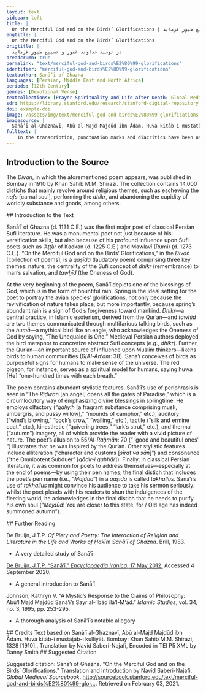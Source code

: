 ```yaml
---
layout: text
sidebar: left
title: |
  On the Merciful God and on the Birds’ Glorifications | در توحید خداوند غفور و تسبیح طیور فرماید
engtitle: |
  On the Merciful God and on the Birds’ Glorifications
origtitle: |
  در توحید خداوند غفور و تسبیح طیور فرماید
breadcrumb: true
permalink: "text/merciful-god-and-birds%E2%80%99-glorifications"
identifier: "merciful-god-and-birds%E2%80%99-glorifications"
textauthor: Sanā’ī of Ghazna
languages: [Persian, Middle East and North Africa]
periods: [12th Century]
genres: [Devotional Verse]
textcollections: [Prayer Spirituality and Life after Death: Global Medieval Perspectives]
sdr: https://library.stanford.edu/research/stanford-digital-repository 
doi: example-doi 
image: /assets/img/text/merciful-god-and-birds%E2%80%99-glorifications.jpg
imagesource: |
  Sanā’ī al-Ghaznavī, Abū al-Majd Majdūd ibn Ādam. Huva kitāb-i mustaṭāb-i kullīyāt. Bombay: Khan Sahib M.M. Shirazi, 1328 [1910]. Library of Congress [Public Domain]]
fulltext: |
    In the transcription, punctuation marks and diacritics have been used to aid the reader. The English translation has attempted to preserve the Persian text’s elevated diction. آراست جهاندار دگرباره جهانراچون خُلد برین کرد، زمین را و زمان را Once again, God beautified the world,Turned the Earth and time into the Most Exalted Paradise. فرمود که تا چرخ یکی دور دگر کردخورشید بپیمود مسیر دَوَران را As soon as the firmament made one orbit, He orderedThe sun to travel its circular path. ایدون که بیاراست مرآن پیرِ خرِفراکاید حسد، از تازگیش، تازه جوان را He beautified that senile, old man in a way thatHis sprightliness enkindled the fair sapling’s envy. هر روز جهان خوشتر از آن است چو هر شبرضوان بگشاید همه درهای جنان را Each day the world is more pleasant, for each nightThe Riḍwān opens all the gates of Paradise. گوئی که هوا غالیه آمیخت بخروارپر کرد از آن غالیه‌ها، غالیه‌دانرا It appeared as if the air had mixed lots of qālīyihFilling the qālīyih holder with qālīyih. گنجی که به هر کُنج، نهان بود ز قاروناز خاک برآورد، مر آن گنج نهان را The treasure in every corner that was hidden from Qārūn,[The air] brought that hidden treasure out of the earth. ابری که همی برف ببارید ببرّیدشد غرقهٔ بحری که ندید ایچ کرانرا The clouds that continuously rained snow, broke,Submerged in a sea in which no shore was visible. آن ابرِ دُرربار، ز دریا که بر آیدپر کرده ز دُرّ و درم و دانه دهانرا That pearl-laden cloud which rises from the sea,Showers [river] mouths with pearls, coins, and raindrops. از بسکه ببارید به آب اندر، لؤلؤچون لؤلؤِ تر کرده همه آبِ روان را Pearl-drops rained down so hard thatAll the flowing water turned into fulgent pearls. رنجی که همی باد فزاید ز بَزیدنبر ما بوزید از قِبَلِ راحتِ جانرا The wind’s blowing, which causes ever-increasing hardship,Came from a direction that comforted the soul. کوه آن تلِ کافور بدل کرد بسیفورشادیّ روان داد، مر آن شادرَوانرا The mountain turned mounds of camphor into fine silk,Gladdening the soul of the dear departed. بر کوه، از آن تودهٔ کافورِ گرانبار،خورشید سبک کرد، مر آن بارِ گران را The heavy heaps of camphor on the mountain,The sun lightened those burdensome loads. خاکی که همه ژاله ستَد از دهنِ ابرتا بر کند آن لالهٔ خوش خُفته ستانرا The earth that absorbs all the dew from the cloud’s mouth,Uproots that dormant, supine tulip peacefully asleep. چندین ز هوا ژاله ببارید بدو، ابرتا لاله‌ستان کرد، همه لاله‌ستانرا From the sky, the cloud rained down heavy dew on it,Creating a vast field of supine tulips. از رنگ گل و لاله، کنون باز بنفشهچون نیل شود، خیره کند، گوهرِ کان را Given the flowers’ and tulips’ colors, it is time for the violet to bloom.Upon turning cerulean, it would bedazzle a mine’s gem. شبگیر، زند نعره کُلَنگ از دلِ مشتاقوز نعره زدن، طعنه زند نعره‌زنانرا At cockcrow, the crane calls, its heart ablaze with passion,And by calling, it reproves [other] callers. آن لکلک گوید که «لَکَ‌الحَمدُ لَکَ‌الشُّکر!تو طعمهٔ من کرده آن مار دمان را.» That stork says, “lak al-ḥamd-u lak al-shshukr;praise be to You and thanks be to YouYou have made that frightful snake my prey.” قُمری نَهد از پشت قبایِ خَز و قاقُماکنون که بتابید و بپوشید کتان را The turtledove doffed its silk and ermine coat,Donning a vesture of linen now that it feels hot. طاوس کند جلوه چو از دور ببیندبر فرقِ سرِ هدهد، آن تاجِ کیانرا The peacock performs a display when it espies afarThe Kīyān Crown on the parting of the hoopoe’s head. موسیجه همی گوید: «یا رازقِ رزّاقروزی‌ده و جان‌بخش توئی، انسی و جانرا.» The wood pigeon is saying, “O Supplier of Sustenance!You are the soul-giving sustenance-supplier of man and of the djinn.” زاغ از شَغَبِ بیهده، بربندد، منقارچون فاخته بگشاده به تسبیح، زبانرا The chough closes its bill to futile, clamorous chattering.Like the collared turtledove, its tongue is open to glorification. پیوسته هما گوید: «یکّیست یگانه.»تا در طرب آرد، بهوا بر، وَرَشانرا The Humā constantly says, “The Unequaled is One,”Delighting the mountain pigeon up in the air. گنجشکِ بهاری، صفتِ باری، گویدکز بوم برانگیزد، اشجارِ نوان را The spring sparrow recites the attributes of the Creator,Enlivening the Earth’s quivering trees. «هو» گوید «هو»، صد، بدمی، سرخ کبوتردر گفتنِ «هو» دارد، پیوسته لبان را “Huwa,” says the red pigeon one-hundred times with each breath, “huwa.”In saying “huwa,” its tongue is constant. چَرغان، بسرِ چنگ، در آورده تذروانتسبیح شده از دهن مرغ مر آن را The saker falcons have clutched the pheasants in their talons;That has made the birds’ mouths utter glorifications. شارک، چو مؤذّن بسحر، حلق گشادهآن ژولک و آن صعوه از آن داده اذانرا The starling, like the muezzin, throats out [its melody] at dawn.That red lark and that accentor intone the adhān in tune. آن شیشکان، شاد، از این سنگ بدان سنگپاینده و پوینده، مر آن پیکِ دوان را Gladsome, those grouse alight upon rock after rock,In amaranthine quest of that running messenger. آن کبکِ مُرَقّع، سَلَبِ برچِدَه دامن از غالیه غُل ساخته از بهرِ نشانرا That partridge, in a patched, flared skirt,Has made a necklace of perfumed, black tresses as an ornament. بنگر بهوا بر، بچکاوک که چه گوید:«خَیر و حَسَنت بادا، خیرات و حِسان را.» Behold, in the air, what the lark says,“May [He] bless the ‘good and beautiful ones’ for their good deeds.” نازیدن نازو و نواهای سریچهناطق کند آن مردهٔ بی‌نطق و بیانرا The lark’s strut and the wagtail’s warble,Turn the inarticulate, speechless dead into orators. آن کُرکی گوید که «توئی قادرِ قهّاراز مرگ همی قهر کنی مر حیوانرا.» That Crane says, “You are the Omnipotent Subduer,Perpetually subduing the death of creatures.” پیوسته همی گوید آن سر‌شبِ تشنه:«بی ‌آب ملک صبر دهد مر عطشانرا.» That thirsty falcon is constantly saying,“May the King bestow patience upon the ardent.” مرغابی سرخاب که در خاک نشیندگوید که «خدائی و سزائی تو جهانرا.» The red duck that sits on the ground,Says “You are the venerable Lord of the world.” در خوید، چنین گوید کَرَکی که «خدایا!تو خالقِ خلقانی صد قرن قران را.» Sweating, the quail clamors, “O God!The Creator of creation over hundreds of years of conjunctions.” گویند تذروان که «تو آنی که بدانیرازِ تنِ بیقوّت و بیروح و روان‌ را.» The pheasants crow, “You are the one who knowsThe mystery of a strengthless, soulless body.” آن باز چنین گوید: «یا رب! تو نگهداربر امّتِ پیغمبر، ایمان و امان را.» That falcon says, “O Lord!Protect the faith of the Prophet’s community and give them sanctuary.” آن کرکسِ باقوّت، گوید که «بقدرتجبّار نگهدارد، این کون و مکانرا.» The mighty vulture says, “Powerfully,The Omnipotent protects the universe.” بنگر که عقاب از پیِ تسبیح چه گوید:«آراسته دارید، مر این سیرت و سانرا!» Hearken what the eagle says for its glorification:“Beautify your character and customs!” بلبل چه مُذکِّر شده، قمری قاری برداشته هر دو، شَغَب و بانگ و فغانرا The nightingale has become a sermonizer, the turtledove a Qur’an-reciter;Both are warbling, chanting loudly, and wailing. آید بتو، هر پاس، خروشی ز خروسی«کی غافل! بگذار جهانِ گذرانرا!» Night and day, you hear the cock’s crow:“Eschew the passing world, O neglecter!” آوازه برآورده که «ای قوم! تنِ خویشدوزخ مَبَرید، از پیِ بهمان و فلانرا!» [The cock] has cried, “O people!Do not condemn your bodies to Hell for so-and-sos!” دنیا چو یکی بیشه شمارید، ژیان شیردر بیشه مشورید مر آن شیرِ ژیانرا View the world as a jungle [with a] lion, fierce;In that jungle, do not provoke that fierce lion. در جُستنِ نان، آبِ رخِ خویش مریزیددر نار مسوزید روان، از پیِ نان را In seeking bread, do not destroy your dignity.Do not burn your soul for bread. ایزد چه بزنّار نبسته است میانتاندر پیشِ چو خود، خیره مبندید میانرا Since God has not girded you with a girdle,Do not irrationally gird your waist. زان پیش که جانتان بستانَد مَلَکُ‌الموتاز قبضهٔ شیطان بستانید عنان را!» Before the Angel of Death takes your soul,Remove the [soul’s] bridle from Satan’s grip. مجدود، بدین حال، تو نزدیک‌تری، زانکپیریت به نَهمار فرستاده خزان را Majdūd! You are closer to this state, forOld age has indeed summoned autumn. 
---
```

## Introduction to the Source 
<p>The <em>Dīvān</em>, in which the aforementioned poem appears, was published in Bombay in 1910 by Khan Sahib M.M. Shirazi. The collection contains 14,000 distichs that mainly revolve around religious themes, such as eschewing the <em>nafs</em> [carnal soul], performing the <em>dhikr</em>, and abandoning the cupidity of worldly substance and goods, among others.</p>
## Introduction to the Text 
<p>Sanā’ī of Ghazna (d. 1131 C.E.) was the first major poet of classical Persian Sufi literature. He was a monumental poet not just because of his versification skills, but also because of his profound influence upon Sufi poets such as ‘Aṭṭār of Kadkan (d. 1225 C.E.) and Mawlavī (Rumi) (d. 1273 C.E.). “On the Merciful God and on the Birds’ Glorifications,” in the <em>Dīvān</em> [collection of poems], is a <em>qaṣīda</em> (laudatory poem) comprising three key themes: nature, the centrality of the Sufi concept of <em>dhikr</em> (remembrance) to man’s salvation, and <em>tawḥīd</em> (the Oneness of God).</p> <p dir="ltr" id="docs-internal-guid-44961c08-7fff-e1e1-71be-31c410e0345f">At the very beginning of the poem, Sanā’ī depicts one of the blessings of God, which is in the form of bountiful rain. Spring is the ideal setting for the poet to portray the avian species’ glorifications, not only because the revivification of nature takes place, but more importantly, because spring’s abundant rain is a sign of God’s forgiveness toward mankind. <em>Dhikr</em>—a central practice, in Islamic esoterism, derived from the Qur’an—and <em>tawḥīd</em> are two themes communicated through multifarious talking birds, such as the <em>humā</em>—a mythical bird like an eagle, who acknowledges the Oneness of God by saying, “The Unequaled is One.” Medieval Persian authors deployed the bird metaphor to concretize abstract Sufi concepts (e.g., <em>dhikr</em>). Further, the Qur’an—an important source of influence upon Muslim thinkers—likens birds to human communities (6/<em>Al-An‘ām</em>: 38). Sanā’ī conceives of birds as purposeful signs for humans to make sense of the universe. The red pigeon, for instance, serves as a spiritual model for humans, saying huwa [He] “one-hundred times with each breath.” </p> <p dir="ltr" id="docs-internal-guid-85e28b4a-7fff-f7f4-1a22-d47f7e177141">The poem contains abundant stylistic features. Sanā’ī’s use of periphrasis is seen in “The <em>Riḍwān</em> [an angel] opens all the gates of Paradise,” which is a circumlocutory way of emphasizing divine blessings in springtime. He employs olfactory (“<em>qālīyih</em> [a fragrant substance comprising musk, ambergris, and pussy willow],” “mounds of camphor,” etc.), auditory (“wind’s blowing,” “cock’s crow,” “wailing,” etc.), tactile (“silk and ermine coat,” etc.), kinesthetic (“quivering trees,” “lark’s strut,” etc.), and thermal (“autumn”) imagery, all of which provide the reader with a vivid picture of nature. The poet’s allusion to 55/<em>Al-Raḥmān</em>: 70 (“ ‘good and beautiful ones’ ”) illustrates that he was inspired by the Qur’an. Other stylistic features include alliteration (“character and customs [<em>sīrat va sān</em>]”) and consonance (“the Omnipotent Subduer” [<em>qādir-i qahhār</em>]). Finally, in classical Persian literature, it was common for poets to address themselves—especially at the end of poems—by using their pen names; the final distich that includes the poet’s pen name (i.e., “<em>Majdūd</em>”) in a <em>qaṣīda</em> is called <em>takhallus</em>. Sanā’ī’s use of <em>takhallus</em> might convince his audience to take his sermon seriously: whilst the poet pleads with his readers to shun the indulgences of the fleeting world, he acknowledges in the final distich that he needs to purify his own soul (“<em>Majdūd</em>! You are closer to this state, for / Old age has indeed summoned autumn”). </p>
## Further Reading 
<p>De Bruijn, J.T.P. <em>Of Piety and Poetry: The Interaction of Religion and Literature in the Life and Works of Ḥakīm Sanā’ī of Ghazna</em>. Brill, 1983.</p> <ul> <li>A very detailed study of Sanā’ī</li> </ul> <p><a href="https://www.iranicaonline.org/articles/sanai-poet">De Bruijn, J.T.P. “Sanā’ī.” <em>Encyclopaedia Iranica</em>, 17 May 2012.</a> Accessed 4 September 2020.</p> <ul> <li>A general introduction to Sanā’ī</li> </ul> <p>Johnson, Kathryn V. “A Mystic’s Response to the Claims of Philosophy: Abū’l Majd Majdūd Sanā’ī’s Sayr al-‘Ibād ilā’l-M‘ād.”<em> Islamic Studies</em>, vol. 34, no. 3, 1995, pp. 253-295.</p> <ul> <li>A thorough analysis of Sanā’ī’s notable allegory</li> </ul>
## Credits
Text based on Sanā’ī al-Ghaznavī, Abū al-Majd Majdūd ibn Ādam. Huva kitāb-i mustaṭāb-i kullīyāt. Bombay: Khan Sahib M.M. Shirazi, 1328 [1910]., 
Translation by Navid Saberi-Najafi, 
Encoded in TEI P5 XML by Danny Smith
## Suggested Citation
<p>Suggested citation: Sanā’ī of Ghazna.  "On the Merciful God and on the Birds’ Glorifications." Translation and Introduction by Navid Saberi-Najafi. <em>Global Medieval Sourcebook</em>. <a href="http://sourcebook.stanford.edu/text/merciful-god-and-birds%E2%80%99-glorifications">http://sourcebook.stanford.edu/text/merciful-god-and-birds%E2%80%99-glor...</a>. Retrieved on February 03, 2021.</p>